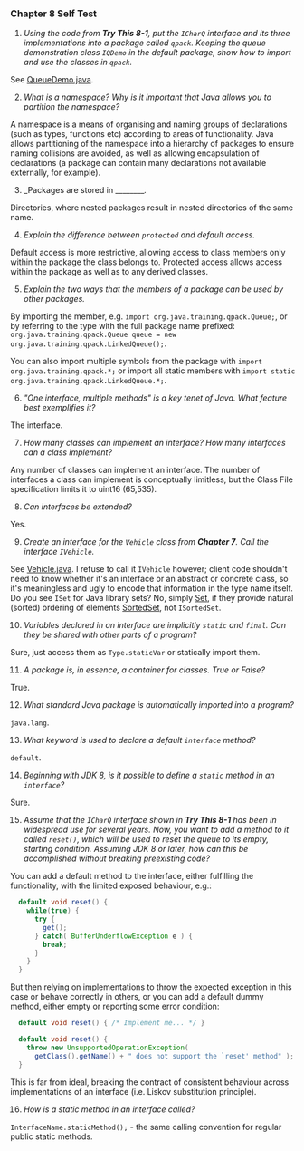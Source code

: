### Chapter 8 Self Test

  1) _Using the code from **Try This 8-1**, put the `ICharQ` interface and its
      three implementations into a package called `qpack`. Keeping the queue
      demonstration class `IQDemo` in the default package, show how to import
      and use the classes in `qpack`._

See [QueueDemo.java](src/org/java/training/QueueDemo.java).

  2) _What is a namespace? Why is it important that Java allows you to partition
      the namespace?_

A namespace is a means of organising and naming groups of declarations 
(such as types, functions etc) according to areas of functionality.
Java allows partitioning of the namespace into a hierarchy of packages
to ensure naming collisions are avoided, as well as allowing encapsulation
of declarations (a package can contain many declarations not available
externally, for example).

  3) _Packages are stored in _________._

Directories, where nested packages result in nested directories of the same
name.

  4) _Explain the difference between `protected` and default access._

Default access is more restrictive, allowing access to class members only
within the package the class belongs to. Protected access allows access
within the package as well as to any derived classes.

  5) _Explain the two ways that the members of a package can be used by other
      packages._

By importing the member, e.g. `import org.java.training.qpack.Queue;`, or by
referring to the type with the full package name prefixed:
`org.java.training.qpack.Queue queue = new org.java.training.qpack.LinkedQueue();`.

You can also import multiple symbols from the package with
`import org.java.training.qpack.*;` or import all static members with
`import static org.java.training.qpack.LinkedQueue.*;`.

  6) _"One interface, multiple methods" is a key tenet of Java. What feature best
      exemplifies it?_

The interface.

  7) _How many classes can implement an interface? How many interfaces can a class
      implement?_

Any number of classes can implement an interface. The number of interfaces a class
can implement is conceptually limitless, but the Class File specification limits it
to uint16 (65,535).

  8) _Can interfaces be extended?_

Yes.

  9) _Create an interface for the `Vehicle` class from **Chapter 7**. Call the
      interface `IVehicle`._

See [Vehicle.java](src/org/java/training/Vehicle.java). I refuse to call it
`IVehicle` however; client code shouldn't need to know whether it's an interface
or an abstract or concrete class, so it's meaningless and ugly to encode that
information in the type name itself. Do you see `ISet` for Java library sets?
No, simply [Set](http://docs.oracle.com/javase/8/docs/api/java/util/Set.html), if
they provide natural (sorted) ordering of elements
[SortedSet](http://docs.oracle.com/javase/8/docs/api/java/util/SortedSet.html),
not `ISortedSet`.

 10) _Variables declared in an interface are implicitly `static` and `final`.
      Can they be shared with other parts of a program?_

Sure, just access them as `Type.staticVar` or statically import them.

 11) _A package is, in essence, a container for classes. True or False?_

True.

 12) _What standard Java package is automatically imported into a program?_

`java.lang`.

 13) _What keyword is used to declare a default `interface` method?_

`default`.

 14) _Beginning with JDK 8, is it possible to define a `static` method in an
      `interface`?_

Sure.

 15) _Assume that the `ICharQ` interface shown in **Try This 8-1** has been in
      widespread use for several years. Now, you want to add a method to it
      called `reset()`, which will be used to reset the queue to its empty,
      starting condition. Assuming JDK 8 or later, how can this be accomplished
      without breaking preexisting code?_

You can add a default method to the interface, either fulfilling the functionality,
with the limited exposed behaviour, e.g.:

```java
  default void reset() {
    while(true) {
      try {
        get();
      } catch( BufferUnderflowException e ) {
        break;
      }
    }
  }
```

But then relying on implementations to throw the expected exception in this case
or behave correctly in others, or you can add a default dummy method, either empty
or reporting some error condition:

```java
  default void reset() { /* Implement me... */ }
```

```java
  default void reset() {
    throw new UnsupportedOperationException(
      getClass().getName() + " does not support the `reset' method" );
  }
```

This is far from ideal, breaking the contract of consistent behaviour across implementations
of an interface (i.e. Liskov substitution principle).

 16) _How is a static method in an interface called?_

`InterfaceName.staticMethod();` - the same calling convention for regular public
static methods.
